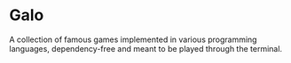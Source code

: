 # Galo

A collection of famous games implemented in various programming languages, dependency-free and meant to be played through the terminal.
